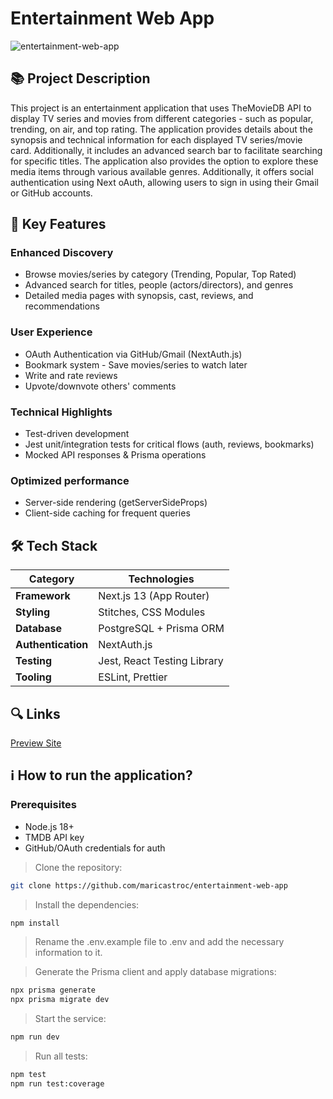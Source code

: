 # Entertainment Web App
![entertainment-web-app](https://github.com/maricastroc/entertainment-web-app/assets/121824373/a682e689-4856-4e92-9f2c-5c42612b535e)


## 📚 Project Description

This project is an entertainment application that uses TheMovieDB API to display TV series and movies from different categories - such as popular, trending, on air, and top rating. The application provides details about the synopsis and technical information for each displayed TV series/movie card. Additionally, it includes an advanced search bar to facilitate searching for specific titles. The application also provides the option to explore these media items through various available genres. Additionally, it offers social authentication using Next oAuth, allowing users to sign in using their Gmail or GitHub accounts.

## 🌟 Key Features
  ### Enhanced Discovery
- Browse movies/series by category (Trending, Popular, Top Rated)
- Advanced search for titles, people (actors/directors), and genres
- Detailed media pages with synopsis, cast, reviews, and recommendations

### User Experience
- OAuth Authentication via GitHub/Gmail (NextAuth.js)
- Bookmark system - Save movies/series to watch later
- Write and rate reviews
- Upvote/downvote others' comments

### Technical Highlights
- Test-driven development
- Jest unit/integration tests for critical flows (auth, reviews, bookmarks)
- Mocked API responses & Prisma operations

### Optimized performance
- Server-side rendering (getServerSideProps)
- Client-side caching for frequent queries

## 🛠️ Tech Stack

| Category        | Technologies                          |
|----------------|----------------------------------------|
| **Framework**   | Next.js 13 (App Router)               |
| **Styling**     | Stitches, CSS Modules                 |
| **Database**    | PostgreSQL + Prisma ORM               |
| **Authentication** | NextAuth.js                      |
| **Testing**     | Jest, React Testing Library           |
| **Tooling**     | ESLint, Prettier                      |

## 🔍 Links
[Preview Site](https://maricastroc-entertainment-web-app.vercel.app/)

## ℹ️ How to run the application?

### Prerequisites
- Node.js 18+
- TMDB API key
- GitHub/OAuth credentials for auth

> Clone the repository:

```bash
git clone https://github.com/maricastroc/entertainment-web-app
```

> Install the dependencies:

```bash
npm install
```

> Rename the .env.example file to .env and add the necessary information to it.

> Generate the Prisma client and apply database migrations:

```bash
npx prisma generate
npx prisma migrate dev
```

> Start the service:

```bash
npm run dev
```

> Run all tests:

```bash
npm test
npm run test:coverage
```
